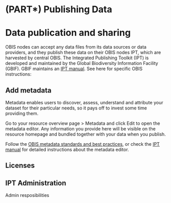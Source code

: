 # (PART\*) Publishing Data
# Data publication and sharing

OBIS nodes can accept any data files from its data sources or data providers, and they publish these data on their OBIS nodes IPT, which are harvested by central OBIS. The Integrated Publishing Toolkit (IPT) is developed and maintained by the Global Biodiversity Information Facility (GBIF). GBIF maintains an [IPT manual](https://github.com/gbif/ipt/wiki/IPT2ManualNotes.wiki). See here for specific OBIS instructions:
  

## Add metadata

Metadata enables users to discover, assess, understand and attribute your dataset for their particular needs, so it pays off to invest some time providing them.

Go to your resource overview page > Metadata and click Edit to open the metadata editor. Any information you provide here will be visible on the resource homepage and bundled together with your data when you publish.

Follow the [OBIS metadata standards and best practices](../eml), or check the [IPT manual](https://github.com/gbif/ipt/wiki/IPT2ManualNotes.wiki#metadata) for detailed instructions about the metadata editor.


## Licenses


## IPT Administration

Admin resposibilities 

